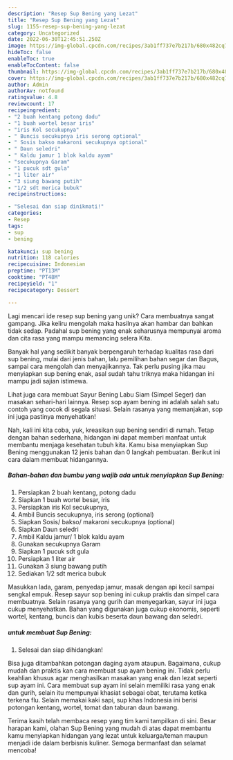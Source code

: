 ```yaml
---
description: "Resep Sup Bening yang Lezat"
title: "Resep Sup Bening yang Lezat"
slug: 1155-resep-sup-bening-yang-lezat
category: Uncategorized
date: 2022-06-30T12:45:51.250Z
image: https://img-global.cpcdn.com/recipes/3ab1ff737e7b217b/680x482cq70/sup-bening-foto-resep-utama.jpg
hideToc: false
enableToc: true
enableTocContent: false
thumbnail: https://img-global.cpcdn.com/recipes/3ab1ff737e7b217b/680x482cq70/sup-bening-foto-resep-utama.jpg
cover: https://img-global.cpcdn.com/recipes/3ab1ff737e7b217b/680x482cq70/sup-bening-foto-resep-utama.jpg
author: Admin
authorAv: notfound
ratingvalue: 4.8
reviewcount: 17
recipeingredient:
- "2 buah kentang potong dadu"
- "1 buah wortel besar iris"
- "iris Kol secukupnya"
- " Buncis secukupnya iris serong optional"
- " Sosis bakso makaroni secukupnya optional"
- " Daun seledri"
- " Kaldu jamur 1 blok kaldu ayam"
- "secukupnya Garam"
- "1 pucuk sdt gula"
- "1 liter air"
- "3 siung bawang putih"
- "1/2 sdt merica bubuk"
recipeinstructions:

- "Selesai dan siap dinikmati!"
categories:
- Resep
tags:
- sup
- bening

katakunci: sup bening 
nutrition: 118 calories
recipecuisine: Indonesian
preptime: "PT13M"
cooktime: "PT48M"
recipeyield: "1"
recipecategory: Dessert

---
```





Lagi mencari ide resep sup bening yang unik? Cara membuatnya sangat gampang. Jika keliru mengolah maka hasilnya akan hambar dan bahkan tidak sedap. Padahal sup bening yang enak seharusnya mempunyai aroma dan cita rasa yang mampu memancing selera Kita.





Banyak hal yang sedikit banyak berpengaruh terhadap kualitas rasa dari sup bening, mulai dari jenis bahan, lalu pemilihan bahan segar dan Bagus, sampai cara mengolah dan menyajikannya. Tak perlu pusing jika mau menyiapkan sup bening enak,      asal sudah tahu triknya maka hidangan ini mampu jadi sajian istimewa.














Lihat juga cara membuat Sayur Bening Labu Siam (Simpel Seger) dan masakan sehari-hari lainnya. Resep sop ayam bening ini adalah salah satu contoh yang cocok di segala situasi. Selain rasanya yang memanjakan, sop ini juga pastinya menyehatkan!






Nah, kali ini kita coba, yuk, kreasikan sup bening sendiri di rumah. Tetap dengan bahan sederhana, hidangan ini dapat memberi manfaat untuk membantu menjaga kesehatan tubuh kita. Kamu bisa menyiapkan Sup Bening menggunakan 12 jenis bahan dan 0 langkah pembuatan. Berikut ini cara dalam membuat hidangannya.

<!--inarticleads1-->

##### Bahan-bahan dan bumbu yang wajib ada untuk menyiapkan Sup Bening:

1. Persiapkan 2 buah kentang, potong dadu
1. Siapkan 1 buah wortel besar, iris
1. Persiapkan iris Kol secukupnya,
1. Ambil  Buncis secukupnya, iris serong (optional)
1. Siapkan  Sosis/ bakso/ makaroni secukupnya (optional)
1. Siapkan  Daun seledri
1. Ambil  Kaldu jamur/ 1 blok kaldu ayam
1. Gunakan secukupnya Garam
1. Siapkan 1 pucuk sdt gula
1. Persiapkan 1 liter air
1. Gunakan 3 siung bawang putih
1. Sediakan 1/2 sdt merica bubuk


Masukkan lada, garam, penyedap jamur, masak dengan api kecil sampai sengkal empuk. Resep sayur sop bening ini cukup praktis dan simpel cara membuatnya. Selain rasanya yang gurih dan menyegarkan, sayur ini juga cukup menyehatkan. Bahan yang digunakan juga cukup ekonomis, seperti wortel, kentang, buncis dan kubis beserta daun bawang dan seledri. 

<!--inarticleads2-->

#####  untuk membuat Sup Bening:


1. Selesai dan siap dihidangkan!

Bisa juga ditambahkan potongan daging ayam ataupun. Bagaimana, cukup mudah dan praktis kan cara membuat sup ayam bening ini. Tidak perlu keahlian khusus agar menghasilkan masakan yang enak dan lezat seperti sup ayam ini. Cara membuat sup ayam ini selain memiliki rasa yang enak dan gurih, selain itu mempunyai khasiat sebagai obat, terutama ketika terkena flu. Selain memakai kaki sapi, sup khas Indonesia ini berisi potongan kentang, wortel, tomat dan taburan daun bawang. 

Terima kasih telah membaca resep yang tim kami tampilkan di sini. Besar harapan kami, olahan Sup Bening yang mudah di atas dapat membantu kamu menyiapkan hidangan yang lezat untuk keluarga/teman maupun menjadi ide dalam berbisnis kuliner. Semoga bermanfaat dan selamat mencoba!
